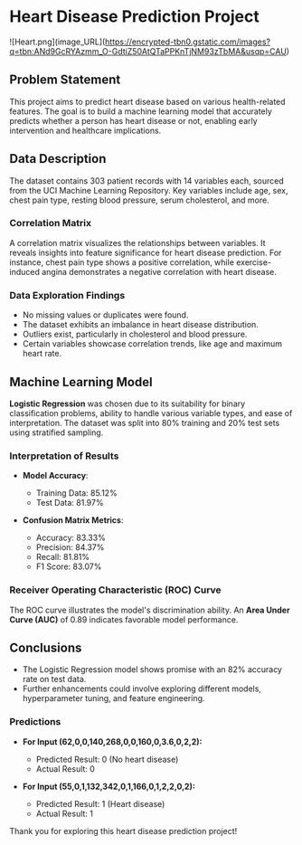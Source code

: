 # Heart Disease Prediction Project

![Heart.png](image_URL](https://encrypted-tbn0.gstatic.com/images?q=tbn:ANd9GcRYAzmm_O-GdtiZ50AtQTaPPKnTjNM93zTbMA&usqp=CAU)

## Problem Statement

This project aims to predict heart disease based on various health-related features. The goal is to build a machine learning model that accurately predicts whether a person has heart disease or not, enabling early intervention and healthcare implications.

## Data Description

The dataset contains 303 patient records with 14 variables each, sourced from the UCI Machine Learning Repository. Key variables include age, sex, chest pain type, resting blood pressure, serum cholesterol, and more.

### Correlation Matrix

A correlation matrix visualizes the relationships between variables. It reveals insights into feature significance for heart disease prediction. For instance, chest pain type shows a positive correlation, while exercise-induced angina demonstrates a negative correlation with heart disease.

### Data Exploration Findings

- No missing values or duplicates were found.
- The dataset exhibits an imbalance in heart disease distribution.
- Outliers exist, particularly in cholesterol and blood pressure.
- Certain variables showcase correlation trends, like age and maximum heart rate.

## Machine Learning Model

**Logistic Regression** was chosen due to its suitability for binary classification problems, ability to handle various variable types, and ease of interpretation. The dataset was split into 80% training and 20% test sets using stratified sampling.

### Interpretation of Results

- **Model Accuracy**:
  - Training Data: 85.12%
  - Test Data: 81.97%

- **Confusion Matrix Metrics**:
  - Accuracy: 83.33%
  - Precision: 84.37%
  - Recall: 81.81%
  - F1 Score: 83.07%

### Receiver Operating Characteristic (ROC) Curve

The ROC curve illustrates the model's discrimination ability. An **Area Under Curve (AUC)** of 0.89 indicates favorable model performance.

## Conclusions

- The Logistic Regression model shows promise with an 82% accuracy rate on test data.
- Further enhancements could involve exploring different models, hyperparameter tuning, and feature engineering.

### Predictions

- **For Input (62,0,0,140,268,0,0,160,0,3.6,0,2,2):**
  - Predicted Result: 0 (No heart disease)
  - Actual Result: 0

- **For Input (55,0,1,132,342,0,1,166,0,1,2,2,0,2):**
  - Predicted Result: 1 (Heart disease)
  - Actual Result: 1

Thank you for exploring this heart disease prediction project!
